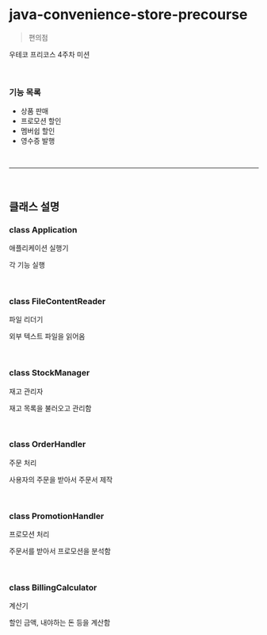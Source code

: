 # java-convenience-store-precourse

> 편의점

우테코 프리코스 4주차 미션

<br>

### 기능 목록

- 상품 판매
- 프로모션 할인
- 멤버쉽 할인
- 영수증 발행


<br>

---

<br>

## 클래스 설명

### class Application
애플리케이션 실행기

각 기능 실행

<br>

### class FileContentReader
파일 리더기

외부 텍스트 파일을 읽어옴

<br>

### class StockManager
재고 관리자

재고 목록을 불러오고 관리함

<br>

### class OrderHandler
주문 처리

사용자의 주문을 받아서 주문서 제작

<br>

### class PromotionHandler
프로모션 처리

주문서를 받아서 프로모션을 분석함

<br>

### class BillingCalculator
계산기

할인 금액, 내야하는 돈 등을 계산함

<br>



